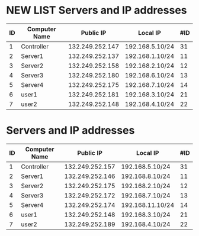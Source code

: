 

# NEW LIST Servers and IP addresses

| ID| Computer Name | Public IP | Local IP | #ID |
|----------|----------|----------|----------| --------|
| 1 | Controller | 132.249.252.147 | 192.168.5.10/24 | 31 |
| 2 | Server1 | 132.249.252.137  | 192.168.1.10/24 | 11 |
| 3 | Server2 | 132.249.252.158 | 192.168.2.10/24 | 12 |
| 4 | Server3 | 132.249.252.180 | 192.168.6.10/24 | 13 |
| 5 | Server4 | 132.249.252.175 | 192.168.7.10/24 | 14 |
| 6 | user1 | 132.249.252.181 | 192.168.3.10/24 | 21 |
| 7 | user2 | 132.249.252.148 | 192.168.4.10/24 | 22 |

# Servers and IP addresses

| ID| Computer Name | Public IP | Local IP | #ID |
|----------|----------|----------|----------| --------|
| 1 | Controller | 132.249.252.157 | 192.168.5.10/24 | 31 |
| 2 | Server1 | 132.249.252.146  | 192.168.8.10/24 | 11 |
| 3 | Server2 | 132.249.252.175 | 192.168.2.10/24 | 12 |
| 4 | Server3 | 132.249.252.172 | 192.168.7.10/24 | 13 |
| 5 | Server4 | 132.249.252.174 | 192.168.11.10/24 | 14 |
| 6 | user1 | 132.249.252.148 | 192.168.3.10/24 | 21 |
| 7 | user2 | 132.249.252.189 | 192.168.4.10/24 | 22 |
